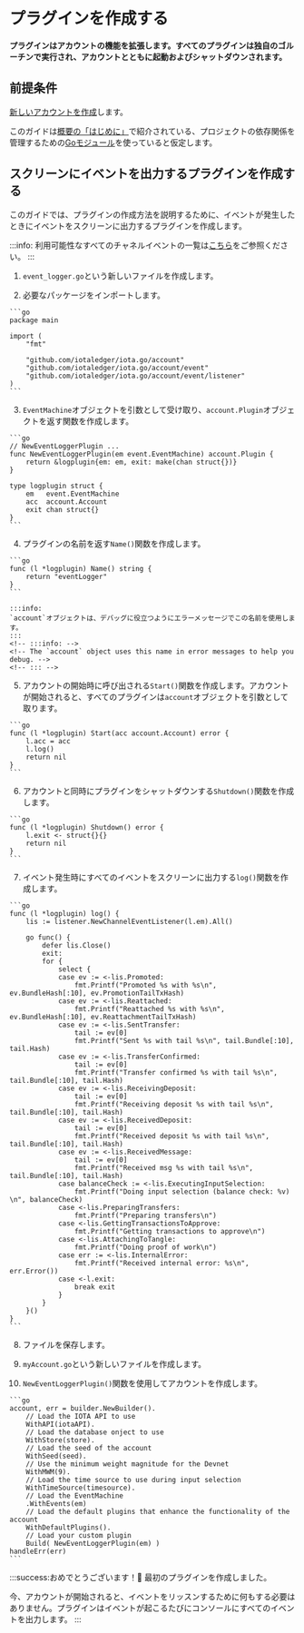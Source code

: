 # プラグインを作成する
<!-- # Create a plugin -->

**プラグインはアカウントの機能を拡張します。すべてのプラグインは独自のゴルーチンで実行され、アカウントとともに起動およびシャットダウンされます。**
<!-- **Plugins extend the functionality of an account. All plugins run in their own goroutine and start and shut down together with an account.** -->

## 前提条件
<!-- ## Prerequisites -->

[新しいアカウントを作成](../how-to-guides/create-account.md)します。
<!-- [Create a new account](../how-to-guides/create-account.md). -->

このガイドは[概要の「はじめに」](../README.md)で紹介されている、プロジェクトの依存関係を管理するための[Goモジュール](https://github.com/golang/go/wiki/Modules)を使っていると仮定します。
<!-- This guide assumes that you've followed our [Getting started guide](../README.md) and are using the [Go modules](https://github.com/golang/go/wiki/Modules) to manage dependencies in your project. -->

## スクリーンにイベントを出力するプラグインを作成する
<!-- ## Create a plugin that prints events to the screen -->

このガイドでは、プラグインの作成方法を説明するために、イベントが発生したときにイベントをスクリーンに出力するプラグインを作成します。
<!-- To explain how to create a plugin, this guide helps you to create one that prints events to the screen as they happen. -->

:::info:
利用可能性なすべてのチャネルイベントの一覧は[こちら](https://github.com/iotaledger/iota.go/blob/master/account/event/listener/channel_listener.go)をご参照ください。
:::
<!-- :::info: -->
<!-- See the list of all possible [channel events](https://github.com/iotaledger/iota.go/blob/master/account/event/listener/channel_listener.go). -->
<!-- ::: -->

1. `event_logger.go`という新しいファイルを作成します。
  <!-- 1. Create a new file called `event_logger.go` -->

2. 必要なパッケージをインポートします。
  <!-- 2. Import the required packages -->

    ```go
    package main

    import (
    	"fmt"

    	"github.com/iotaledger/iota.go/account"
    	"github.com/iotaledger/iota.go/account/event"
    	"github.com/iotaledger/iota.go/account/event/listener"
    )
    ```

3. `EventMachine`オブジェクトを引数として受け取り、`account.Plugin`オブジェクトを返す関数を作成します。
  <!-- 3. Create a function that takes an `EventMachine` object as an argument and returns an `account.Plugin` object -->

    ```go
    // NewEventLoggerPlugin ...
    func NewEventLoggerPlugin(em event.EventMachine) account.Plugin {
    	return &logplugin{em: em, exit: make(chan struct{})}
    }

    type logplugin struct {
    	em   event.EventMachine
    	acc  account.Account
    	exit chan struct{}
    }
    ```

4. プラグインの名前を返す`Name()`関数を作成します。
  <!-- 4. Create a `Name()` function that returns the name of the plugin -->

    ```go
    func (l *logplugin) Name() string {
    	return "eventLogger"
    }
    ```

    :::info:
    `account`オブジェクトは、デバッグに役立つようにエラーメッセージでこの名前を使用します。
    :::
    <!-- :::info: -->
    <!-- The `account` object uses this name in error messages to help you debug. -->
    <!-- ::: -->

5. アカウントの開始時に呼び出される`Start()`関数を作成します。アカウントが開始されると、すべてのプラグインは`account`オブジェクトを引数として取ります。
  <!-- 5. Create a `Start()` function that will be called when the account starts. When an account is started, all plugins take the `account` object as an argument. -->

    ```go
    func (l *logplugin) Start(acc account.Account) error {
    	l.acc = acc
    	l.log()
    	return nil
    }
    ```

6. アカウントと同時にプラグインをシャットダウンする`Shutdown()`関数を作成します。
  <!-- 6. Create a `Shutdown()` function that shuts down the plugin at the same time as the account -->

    ```go
    func (l *logplugin) Shutdown() error {
    	l.exit <- struct{}{}
    	return nil
    }
    ```

7. イベント発生時にすべてのイベントをスクリーンに出力する`log()`関数を作成します。
  <!-- 7. Create the `log()` function that will print all events to the screen when they happen -->

    ```go
    func (l *logplugin) log() {
    	lis := listener.NewChannelEventListener(l.em).All()

    	go func() {
    		defer lis.Close()
    		exit:
    		for {
    			select {
    			case ev := <-lis.Promoted:
    				fmt.Printf("Promoted %s with %s\n", ev.BundleHash[:10], ev.PromotionTailTxHash)
    			case ev := <-lis.Reattached:
    				fmt.Printf("Reattached %s with %s\n", ev.BundleHash[:10], ev.ReattachmentTailTxHash)
    			case ev := <-lis.SentTransfer:
    				tail := ev[0]
    				fmt.Printf("Sent %s with tail %s\n", tail.Bundle[:10], tail.Hash)
    			case ev := <-lis.TransferConfirmed:
    				tail := ev[0]
    				fmt.Printf("Transfer confirmed %s with tail %s\n", tail.Bundle[:10], tail.Hash)
    			case ev := <-lis.ReceivingDeposit:
    				tail := ev[0]
    				fmt.Printf("Receiving deposit %s with tail %s\n", tail.Bundle[:10], tail.Hash)
    			case ev := <-lis.ReceivedDeposit:
    				tail := ev[0]
    				fmt.Printf("Received deposit %s with tail %s\n", tail.Bundle[:10], tail.Hash)
    			case ev := <-lis.ReceivedMessage:
    				tail := ev[0]
    				fmt.Printf("Received msg %s with tail %s\n", tail.Bundle[:10], tail.Hash)
    			case balanceCheck := <-lis.ExecutingInputSelection:
    				fmt.Printf("Doing input selection (balance check: %v) \n", balanceCheck)
    			case <-lis.PreparingTransfers:
    				fmt.Printf("Preparing transfers\n")
    			case <-lis.GettingTransactionsToApprove:
    				fmt.Printf("Getting transactions to approve\n")
    			case <-lis.AttachingToTangle:
    				fmt.Printf("Doing proof of work\n")
    			case err := <-lis.InternalError:
    				fmt.Printf("Received internal error: %s\n", err.Error())
    			case <-l.exit:
    				break exit
    			}
    		}
    	}()
    }
    ```

8. ファイルを保存します。
  <!-- 8. Save the file -->

9. `myAccount.go`という新しいファイルを作成します。
  <!-- 9. Create a new file called `myAccount.go` -->

10. `NewEventLoggerPlugin()`関数を使用してアカウントを作成します。
  <!-- 10. Build your account with the `NewEventLoggerPlugin()` function -->

    ```go
    account, err = builder.NewBuilder().
    	// Load the IOTA API to use
    	WithAPI(iotaAPI).
    	// Load the database onject to use
    	WithStore(store).
    	// Load the seed of the account
    	WithSeed(seed).
    	// Use the minimum weight magnitude for the Devnet
    	WithMWM(9).
    	// Load the time source to use during input selection
    	WithTimeSource(timesource).
    	// Load the EventMachine
    	.WithEvents(em)
    	// Load the default plugins that enhance the functionality of the account
    	WithDefaultPlugins().
    	// Load your custom plugin
    	Build( NewEventLoggerPlugin(em) )
    handleErr(err)
    ```

:::success:おめでとうございます！:tada:
最初のプラグインを作成しました。

今、アカウントが開始されると、イベントをリッスンするために何もする必要はありません。プラグインはイベントが起こるたびにコンソールにすべてのイベントを出力します。
:::
<!-- :::success:Congratulations! :tada: -->
<!-- You've just created your first plugin. -->
<!--  -->
<!-- Now, when your account starts, you don't have to do anything to listen to events. Your plugin will print all events to the console as they happen. -->
<!-- ::: -->
